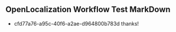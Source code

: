 ## OpenLocalization Workflow Test MarkDown
* cfd77a76-a95c-40f6-a2ae-d964800b783d 
thanks!<!--HONumber=Mar16_HO3-->
